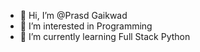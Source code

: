 - 👋 Hi, I’m @Prasd Gaikwad
- 👀 I’m interested in Programming
- 🌱 I’m currently learning Full Stack Python


<!---
Prasad210993/Prasad210993 is a ✨ special ✨ repository because its `README.md` (this file) appears on your GitHub profile.
You can click the Preview link to take a look at your changes.
--->
